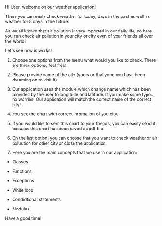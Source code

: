 Hi User, welcome on our weather application!

There you can easly check weather for today, days in the past as well as weather for 5 days in the future.

As we all known that air pollution is very imported in our daily life, so here you can check air pollution in your city or city even of your friends all over the World!

Let's see how is works!

1. Choose one options from the menu what would you like to check. There are three options, feel free!

2. Please provide name of the city (yours or that yone you have been dreaming on to visit it)

3. Our application uses the module which change name which has been provided by the user to longitude and latitude.
If you make some typo.. no worries! Our application will match the correct name of the correct city!

4. You see the chart with correct inromation of you city.

5. If you would like to sent this chart to your friends, you can easily send it becuase this chart has been saved as pdf file.

6. On the last option, you can choose that you want to check weather or air poluution for other city or close the application.

7. Here you are the main concepts that we use in our application:

- Classes

- Functions

- Exceptions

- While loop

- Condidtional statements

- Modules

Have a good time!


